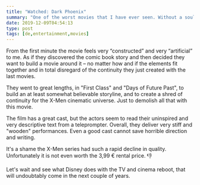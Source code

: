 ```yaml
---
title: "Watched: Dark Phoenix"
summary: "One of the worst movies that I have ever seen. Without a soul, without substance. Just great actors without a good script and CGI bombast."
date: 2019-12-09T04:54:13
type: post
tags: [de,entertainment,movies]
---
```


From the first minute the movie feels very “constructed” and very “artificial” to me. As if they discovered the comic book story and then decided they want to build a movie around it – no matter how and if the elements fit together and in total disregard of the continuity they just created with the last movies.

They went to great lengths, in "First Class" and "Days of Future Past", to build an at least somewhat believable storyline, and to create a shred of continuity for the X-Men cinematic universe. Just to demolish all that with this movie.

The film has a great cast, but the actors seem to read their uninspired and very descriptive text from a teleprompter. Overall, they deliver very stiff and "wooden" performances. Even a good cast cannot save horrible direction and writing.

It's a shame the X-Men series had such a rapid decline in quality. Unfortunately it is not even worth the 3,99 € rental price. 👎

Let's wait and see what Disney does with the TV and cinema reboot, that will undoubtably come in the next couple of years.
